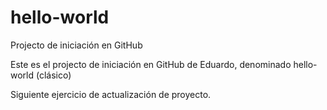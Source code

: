 # hello-world
Projecto de iniciación en GitHub


Este es el projecto de iniciación en GitHub de Eduardo, denominado hello-world (clásico)


Siguiente ejercicio de actualización de proyecto.

